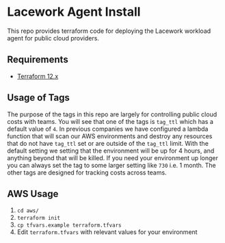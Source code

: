 # Lacework Agent Install   
This repo provides terraform code for deploying the Lacework workload agent for public cloud providers. 

## Requirements
- [Terraform 12.x](https://www.terraform.io/)

## Usage of Tags
The purpose of the tags in this repo are largely for controlling public cloud costs with teams. You will see that one of the tags is `tag_ttl` which has a default value of `4`. In previous companies we have configured a lambda function that will scan our AWS environments and destroy any resources that do not have `tag_ttl` set or are outside of the `tag_ttl` limit. With the default setting we setting that the environment will be up for 4 hours, and anything beyond that will be killed. If you need your environment up longer you can always set the tag to some larger setting like `730` i.e. 1 month. The other tags are designed for tracking costs across teams.

## AWS Usage
1. `cd aws/`
2. `terraform init`
3. `cp tfvars.example terraform.tfvars`
4. Edit `terraform.tfvars` with relevant values for your environment 